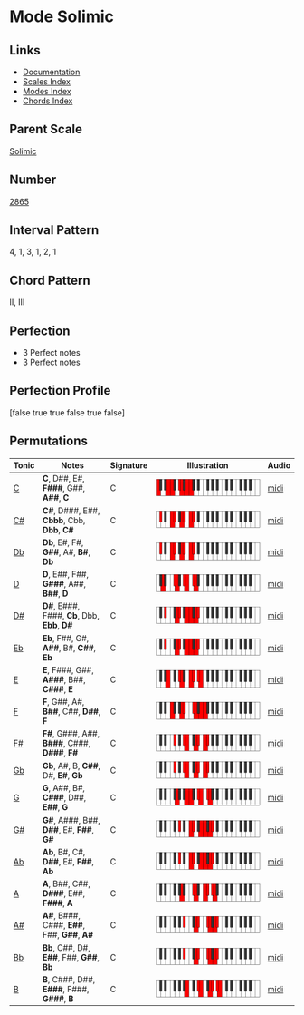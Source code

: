 # Mode Solimic

## Links

- [Documentation](README.md)
- [Scales Index](Scales.md)
- [Modes Index](Modes.md)
- [Chords Index](Chords.md)

## Parent Scale

[Solimic](ScaleSolimic.md)

## Number

[2865](https://ianring.com/musictheory/scales/2865)

## Interval Pattern

4, 1, 3, 1, 2, 1

## Chord Pattern

II, III

## Perfection

- 3 Perfect notes
- 3 Perfect notes

## Perfection Profile

[false true true false true false]

## Permutations

| Tonic | Notes | Signature | Illustration | Audio |
|-------|-------|-----------|--------------|-------|
| [C](ModeCNaturalSolimic.md) | **C**, D##, E#, **F###**, G##, **A##**, **C** | C | ![CNaturalSolimic](ModeCNaturalSolimic.png) | [midi](https://github.com/edipermadi/music/blob/main/docs/ModeCNaturalSolimic.mid?raw=true) |
| [C#](ModeCSharpSolimic.md) | **C#**, D###, E##, **Cbbb**, Cbb, **Dbb**, **C#** | C | ![CSharpSolimic](ModeCSharpSolimic.png) | [midi](https://github.com/edipermadi/music/blob/main/docs/ModeCSharpSolimic.mid?raw=true) |
| [Db](ModeDFlatSolimic.md) | **Db**, E#, F#, **G##**, A#, **B#**, **Db** | C | ![DFlatSolimic](ModeDFlatSolimic.png) | [midi](https://github.com/edipermadi/music/blob/main/docs/ModeDFlatSolimic.mid?raw=true) |
| [D](ModeDNaturalSolimic.md) | **D**, E##, F##, **G###**, A##, **B##**, **D** | C | ![DNaturalSolimic](ModeDNaturalSolimic.png) | [midi](https://github.com/edipermadi/music/blob/main/docs/ModeDNaturalSolimic.mid?raw=true) |
| [D#](ModeDSharpSolimic.md) | **D#**, E###, F###, **Cb**, Dbb, **Ebb**, **D#** | C | ![DSharpSolimic](ModeDSharpSolimic.png) | [midi](https://github.com/edipermadi/music/blob/main/docs/ModeDSharpSolimic.mid?raw=true) |
| [Eb](ModeEFlatSolimic.md) | **Eb**, F##, G#, **A##**, B#, **C##**, **Eb** | C | ![EFlatSolimic](ModeEFlatSolimic.png) | [midi](https://github.com/edipermadi/music/blob/main/docs/ModeEFlatSolimic.mid?raw=true) |
| [E](ModeENaturalSolimic.md) | **E**, F###, G##, **A###**, B##, **C###**, **E** | C | ![ENaturalSolimic](ModeENaturalSolimic.png) | [midi](https://github.com/edipermadi/music/blob/main/docs/ModeENaturalSolimic.mid?raw=true) |
| [F](ModeFNaturalSolimic.md) | **F**, G##, A#, **B##**, C##, **D##**, **F** | C | ![FNaturalSolimic](ModeFNaturalSolimic.png) | [midi](https://github.com/edipermadi/music/blob/main/docs/ModeFNaturalSolimic.mid?raw=true) |
| [F#](ModeFSharpSolimic.md) | **F#**, G###, A##, **B###**, C###, **D###**, **F#** | C | ![FSharpSolimic](ModeFSharpSolimic.png) | [midi](https://github.com/edipermadi/music/blob/main/docs/ModeFSharpSolimic.mid?raw=true) |
| [Gb](ModeGFlatSolimic.md) | **Gb**, A#, B, **C##**, D#, **E#**, **Gb** | C | ![GFlatSolimic](ModeGFlatSolimic.png) | [midi](https://github.com/edipermadi/music/blob/main/docs/ModeGFlatSolimic.mid?raw=true) |
| [G](ModeGNaturalSolimic.md) | **G**, A##, B#, **C###**, D##, **E##**, **G** | C | ![GNaturalSolimic](ModeGNaturalSolimic.png) | [midi](https://github.com/edipermadi/music/blob/main/docs/ModeGNaturalSolimic.mid?raw=true) |
| [G#](ModeGSharpSolimic.md) | **G#**, A###, B##, **D##**, E#, **F##**, **G#** | C | ![GSharpSolimic](ModeGSharpSolimic.png) | [midi](https://github.com/edipermadi/music/blob/main/docs/ModeGSharpSolimic.mid?raw=true) |
| [Ab](ModeAFlatSolimic.md) | **Ab**, B#, C#, **D##**, E#, **F##**, **Ab** | C | ![AFlatSolimic](ModeAFlatSolimic.png) | [midi](https://github.com/edipermadi/music/blob/main/docs/ModeAFlatSolimic.mid?raw=true) |
| [A](ModeANaturalSolimic.md) | **A**, B##, C##, **D###**, E##, **F###**, **A** | C | ![ANaturalSolimic](ModeANaturalSolimic.png) | [midi](https://github.com/edipermadi/music/blob/main/docs/ModeANaturalSolimic.mid?raw=true) |
| [A#](ModeASharpSolimic.md) | **A#**, B###, C###, **E##**, F##, **G##**, **A#** | C | ![ASharpSolimic](ModeASharpSolimic.png) | [midi](https://github.com/edipermadi/music/blob/main/docs/ModeASharpSolimic.mid?raw=true) |
| [Bb](ModeBFlatSolimic.md) | **Bb**, C##, D#, **E##**, F##, **G##**, **Bb** | C | ![BFlatSolimic](ModeBFlatSolimic.png) | [midi](https://github.com/edipermadi/music/blob/main/docs/ModeBFlatSolimic.mid?raw=true) |
| [B](ModeBNaturalSolimic.md) | **B**, C###, D##, **E###**, F###, **G###**, **B** | C | ![BNaturalSolimic](ModeBNaturalSolimic.png) | [midi](https://github.com/edipermadi/music/blob/main/docs/ModeBNaturalSolimic.mid?raw=true) |
